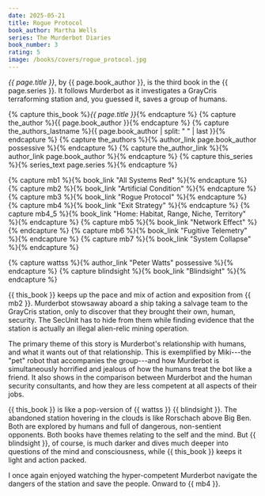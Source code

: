 ```yaml
---
date: 2025-05-21
title: Rogue Protocol
book_author: Martha Wells
series: The Murderbot Diaries
book_number: 3
rating: 5
image: /books/covers/rogue_protocol.jpg
---
```


<cite class="book-title">{{ page.title }}</cite>, by <span
class="author-name">{{ page.book_author }}</span>, is the third book in the
<span class="book-series">{{ page.series }}</span>. It follows Murderbot as it
investigates a GrayCris terraforming station and, you guessed it, saves a
group of humans.

{% capture this_book %}<cite class="book-title">{{ page.title }}</cite>{% endcapture %}
{% capture the_author %}<span class="author-name">{{ page.book_author }}</span>{% endcapture %}
{% capture the_authors_lastname %}<span class="author-name">{{ page.book_author | split: " " | last }}</span>{% endcapture %}
{% capture the_authors %}{% author_link page.book_author possessive %}{% endcapture %}
{% capture the_author_link %}{% author_link page.book_author %}{% endcapture %}
{% capture this_series %}{% series_text page.series %}{% endcapture %}

{% capture mb1 %}{% book_link "All Systems Red" %}{% endcapture %}
{% capture mb2 %}{% book_link "Artificial Condition" %}{% endcapture %}
{% capture mb3 %}{% book_link "Rogue Protocol" %}{% endcapture %}
{% capture mb4 %}{% book_link "Exit Strategy" %}{% endcapture %}
{% capture mb4_5 %}{% book_link "Home: Habitat, Range, Niche, Territory" %}{% endcapture %}
{% capture mb5 %}{% book_link "Network Effect" %}{% endcapture %}
{% capture mb6 %}{% book_link "Fugitive Telemetry" %}{% endcapture %}
{% capture mb7 %}{% book_link "System Collapse" %}{% endcapture %}

{% capture wattss %}{% author_link "Peter Watts" possessive %}{% endcapture %}
{% capture blindsight %}{% book_link "Blindsight" %}{% endcapture %}

{{ this_book }} keeps up the pace and mix of action and exposition from {{ mb2
}}. Murderbot stowsaway aboard a ship taking a salvage team to the GrayCris
station, only to discover that they brought their own, human, security. The
SecUnit has to hide from them while finding evidence that the station is
actually an illegal alien-relic mining operation.

The primary theme of this story is Murderbot's relationship with humans, and
what it wants out of that relationship. This is exemplified by Miki---the
"pet" robot that accompanies the group---and how Murderbot is simultaneously
horrified and jealous of how the humans treat the bot like a friend. It also
shows in the comparison between Murderbot and the human security consultants,
and how they are less competent at all aspects of their jobs.

{{ this_book }} is like a pop-version of {{ wattss }} {{ blindsight }}. The
abandoned station hovering in the clouds is like Rorschach above Big Ben. Both
are explored by humans and full of dangerous, non-sentient opponents. Both
books have themes relating to the self and the mind. But {{ blindsight }}, of
course, is much darker and dives much deeper into questions of the mind and
consciousness, while {{ this_book }} keeps it light and action packed.

I once again enjoyed watching the hyper-competent Murderbot navigate the
dangers of the station and save the people. Onward to {{ mb4 }}.
